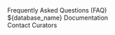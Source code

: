 <div class="left-menu-part left-menu-item"><a routerLink="/faq">Frequently Asked Questions (FAQ)</a></div>
<div class="left-menu-part left-menu-item"><a routerLink="/documentation">${database_name} Documentation</a></div>
<div class="left-menu-part left-menu-item"><a routerLink="/about">Contact Curators</a></div>
